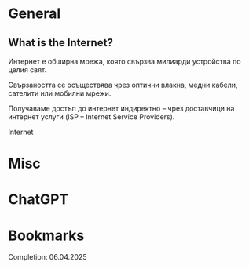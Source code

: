 # General
## What is the Internet?
Интернет е обширна мрежа, която свързва милиарди устройства по целия свят.  

Свързаността се осъществява чрез оптични влакна, медни кабели, сателити или мобилни мрежи.  

Получаваме достъп до интернет индиректно – чрез доставчици на интернет услуги (ISP – Internet Service Providers).

Internet 
# Misc
# ChatGPT
# Bookmarks
Completion: 06.04.2025